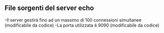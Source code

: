 ## File sorgenti del server echo
-Il server gestirà fino ad un massimo di 100 connessioni simultanee (modificabile da codice)
-La porta utilizzata è 9090 (modificabile da codice)